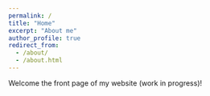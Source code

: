 ```yaml
---
permalink: /
title: "Home"
excerpt: "About me"
author_profile: true
redirect_from: 
  - /about/
  - /about.html
---
```


Welcome the front page of my website (work in progress)!